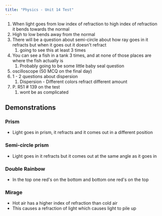 ```yaml
---
title: "Physics - Unit 14 Test"
---
```


1. When light goes from low index of refraction to high index of refraction it bends towards the normal
2. High to low bends away from the normal
3. There will be a question about semi-circle about how ray goes in it refracts but when it goes out it doesn't refract
	1. going to see this at least 3 times
5. You can see a fish in a tank 3 times, and at none of those places are where the fish actually is
	1. Probably going to be some little baby seal question
6. oscilloscope (50 MCQ on the final day)
7. 1 - 2 questions about dispersion
	1. Dispersion - Different colors refract different amount
8. P. R51 # 139 on the test
	1. wont be as complicated


## Demonstrations

### Prism

- Light goes in prism, it refracts and it comes out in a different position

### Semi-circle prism

- Light goes in it refracts but it comes out at the same angle as it goes in

### Double Rainbow

- In the top one red's on the bottom and bottom one red's on the top

### Mirage

- Hot air has a higher index of refraction than cold air
- This causes a refraction of light which causes light to pile up 

